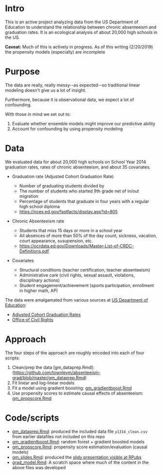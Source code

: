 # Intro

This is an active project analyzing data from the US Department of Education to understand the relationship between chronic absenteeism and graduation rates. It is an ecological analysis of about 20,000 high schools in the US.

**Caveat:** Much of this is actively in progress. As of this writing (2/20/2019) the propensity models (especially) are incomplete

# Purpose

The data are really, really messy--as expected--so traditional linear modeling doesn't give us a lot of insight. 

Furthermore, because it is observational data, we expect a lot of confounding.

With those in mind we set out to:

1. Evaluate whether ensemble models might improve our predictive ability
2. Account for confounding by using propensity modeling

# Data

We evaluated data for about 20,000 high schools on School Year 2014 graduation rates, rates of chronic absenteeism, and about 35 covariates.

- Graduation rate (Adjusted Cohort Graduation Rate)

  - Number of graduating students divided by
  - The number of students who started 9th grade net of in/out migration
  - Percentage of students that graduate in four years with a regular high school diploma
  - https://nces.ed.gov/fastfacts/display.asp?id=805
 
- Chronic Absenteeism rate
  - Students that miss 15 days or more in a school year
  - All absences of more than 50% of the day count, sickness, vacation, court appearance, susupension, etc.
  - https://ocrdata.ed.gov/Downloads/Master-List-of-CRDC-Definitions.pdf

- Covariates

  - Structural conditions (teacher certification, teacher absenteeism)
  - Administrative care (civil rights, sexual assault, violations, disciplinary actions)
  - Student engagement/achievement (sports participation, enrollment in higher math, AP)

The data were amalgamated from various sources at [US Department of Education](https://www2.ed.gov/about/inits/ed/edfacts/data-files/index.html):

- [Adjusted Cohort Graduation Rates](https://www2.ed.gov/about/inits/ed/edfacts/data-files/index.html#acgr)
- [Office of Civil Rights](https://ocrdata.ed.gov/)

# Approach

The four steps of the approach are roughly encoded into each of four scripts:

1. Clean/prep the data [gm_dataprep.Rmd]:(https://github.com/townleym/absenteeism-grad/blob/master/gm_dataprep.Rmd)
2. Fit linear and log-linear models
3. Fit a model using gradient boosting: [gm_gradientboost.Rmd](https://github.com/townleym/absenteeism-grad/blob/master/gm_gradientboost.Rmd)
4. Use propensity scores to estimate causal effects of absenteeism: [gm_propscore.Rmd](https://github.com/townleym/absenteeism-grad/blob/master/gm_propscore.Rmd)

# Code/scripts

- [gm_dataprep.Rmd](https://github.com/townleym/absenteeism-grad/blob/master/gm_dataprep.Rmd): produced the included data file `y1314_clean.csv` from earlier datafiles not included on this repo
- [gm_gradientboost.Rmd](https://github.com/townleym/absenteeism-grad/blob/master/gm_gradientboost.Rmd): random forest + gradient boosted models
- [gm_propscore.Rmd](https://github.com/townleym/absenteeism-grad/blob/master/gm_propscore.Rmd): propensity score estimation/evaluation (causal models)
- [gm_slides.Rmd](https://github.com/townleym/absenteeism-grad/blob/master/gm_slides.Rmd): produced the [slidy presentation visible at RPubs](http://rpubs.com/mtown/468907)
- [grad_model.Rmd](https://github.com/townleym/absenteeism-grad/blob/master/grad_model.Rmd): A scratch space where much of the content in the above files was developed


